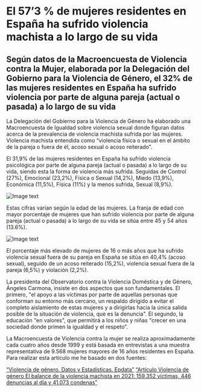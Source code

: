 # El 57’3 % de mujeres residentes en España ha sufrido violencia machista a lo largo de su vida

## Según datos de la Macroencuesta de Violencia contra la Mujer, elaborada por la Delegación del Gobierno para la Violencia de Género, el 32% de las mujeres residentes en España ha sufrido violencia por parte de alguna pareja (actual o pasada) a lo largo de su vida

La Delegación del Gobierno para la Violencia de Género ha elaborado una Macroencuesta de Igualdad sobre violencia sexual donde figuran datos acerca de la prevalencia de violencia machista sufrida por las mujeres. Violencia machista entendida como “violencia física o sexual en el ámbito de la pareja o fuera de él, acoso sexual o acoso reiterado”.

El 31,9% de las mujeres residentes en España ha sufrido violencia psicológica por parte de alguna pareja (actual o pasada) a lo largo de su vida, siendo esta la forma de violencia más sufrida. Seguidas de Control  (27%), Emocional (23,2%), Física o Sexual (14,2%), Miedo (13,9%), Económica (11,5%), Física (11%) y la menos sufrida, Sexual (8,9%). 

![Image text](https://github.com/ROCIOCRUZZ/repositorio-rociocruz/blob/main/graficoviolenciapareja.png)

Estas cifras varían según la edad de las mujeres. La franja de edad con mayor porcentaje de mujeres que han sufrido violencia por parte de alguna pareja (actual o pasada) a lo largo de su vida se sitúa entre 45 y 54 años (13.6%).

![Image text](https://github.com/ROCIOCRUZZ/respositorio-rociocruz/blob/main/graficoviolenciaedad.png)

El porcentaje más elevado de mujeres de 16 o más años que ha sufrido violencia sexual fuera de su pareja en España se sitúa en 40,4% (acoso sexual), seguido de un acoso reiterado (15,2%), violencia sexual fuera de la pareja (6,5%) y violación (2,2%).

La presidenta del Observatorio contra la Violencia Doméstica y de Género, Ángeles Carmona, insiste en dos aspectos que son fundamentales. El primero, "el apoyo a las víctimas por parte de aquellas personas que conforman su entorno más cercano, un respaldo dirigido a evitar el completo aislamiento de estas mujeres y a dirigirlas hacia la única salida posible de la situación de violencia, que es la denuncia". El segundo, la educación "en valores", que permitirá a los niños y niñas "crecer en una sociedad donde primen la igualdad y el respeto".

La Macroencuesta de Violencia contra la mujer se realiza aproximadamente cada cuatro años desde 1999 y está basada en entrevistas a una muestra representativa de 9.568 mujeres mayores de 16 años residentes en España.
Para realizar esta artículo me he basado en dos fuentes:

[“Violencia de género. Datos y Estadísticas. Epdata”](https://www.epdata.es/datos/violencia-genero-estadisticas-ultima-victima/109/espana/106)
[“Artículo Violencia de género El balance de la violencia machista en 2021: 159.352 víctimas, 446 denuncias al día y 41.073 condenas”](https://www.rtve.es/noticias/20220311/balance-violencia-genero-2021-observatorio/2307882.shtml)




